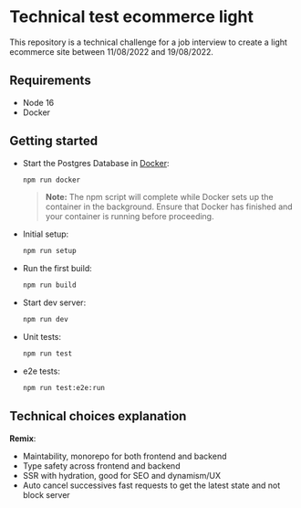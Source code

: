 # Technical test ecommerce light

This repository is a technical challenge for a job interview to create a light ecommerce site between 11/08/2022 and 19/08/2022.

## Requirements

- Node 16
- Docker

## Getting started

- Start the Postgres Database in [Docker](https://www.docker.com/get-started):

  ```sh
  npm run docker
  ```

  > **Note:** The npm script will complete while Docker sets up the container in the background. Ensure that Docker has finished and your container is running before proceeding.

- Initial setup:

  ```sh
  npm run setup
  ```

- Run the first build:

  ```sh
  npm run build
  ```

- Start dev server:

  ```sh
  npm run dev
  ```

- Unit tests:
  ```sh
  npm run test
  ```
- e2e tests:
  ```sh
  npm run test:e2e:run
  ```

## Technical choices explanation

**Remix**:

- Maintability, monorepo for both frontend and backend
- Type safety across frontend and backend
- SSR with hydration, good for SEO and dynamism/UX
- Auto cancel successives fast requests to get the latest state and not block server
